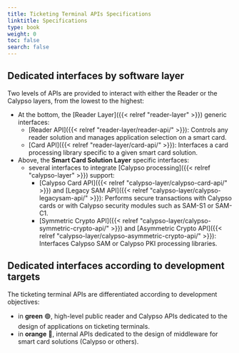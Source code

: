 ```yaml
---
title: Ticketing Terminal APIs Specifications
linktitle: Specifications
type: book
weight: 0
toc: false
search: false
---
```


## Dedicated interfaces by software layer

Two levels of APIs are provided to interact with either the Reader or the Calypso layers, from the lowest to the
highest:

- At the bottom, the [Reader Layer]({{< relref "reader-layer" >}}) generic interfaces:
    - [Reader API]({{< relref "reader-layer/reader-api/" >}}): Controls any reader solution and manages application selection on a smart card.
    - [Card API]({{< relref "reader-layer/card-api/" >}}): Interfaces a card processing library specific to a given smart card solution.
- Above, the **Smart Card Solution Layer** specific interfaces:
    - several interfaces to integrate [Calypso processing]({{< relref "calypso-layer" >}}) support:
        - [Calypso Card API]({{< relref "calypso-layer/calypso-card-api/" >}}) 
          and [Legacy SAM API]({{< relref "calypso-layer/calypso-legacysam-api/" >}}): Performs secure transactions 
          with Calypso cards or with Calypso security modules such as SAM-S1 or SAM-C1.
        - [Symmetric Crypto API]({{< relref "calypso-layer/calypso-symmetric-crypto-api/" >}}) 
          and [Asymmetric Crypto API]({{< relref "calypso-layer/calypso-asymmetric-crypto-api/" >}}): Interfaces
          Calypso SAM or Calypso PKI processing libraries.

## Dedicated interfaces according to development targets

The ticketing terminal APIs are differentiated according to development objectives:
- in **green** 🟢, high-level public reader and Calypso APIs dedicated to the design of applications on ticketing terminals.
- in **orange** 🔶, internal APIs dedicated to the design of middleware for smart card solutions (Calypso or others).
